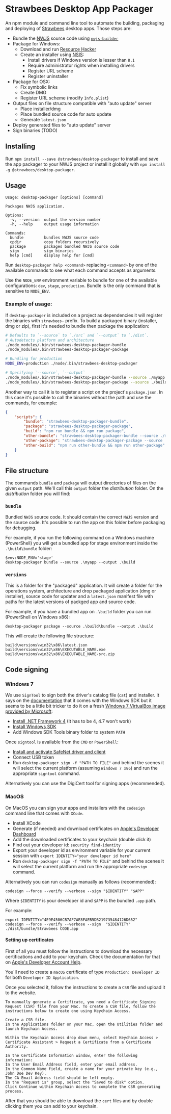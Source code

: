 # Strawbees Desktop App Packager

An npm module and command line tool to automate the building, packaging and deploying of [Strawbees](https://strawbees.com/) desktop apps. Those steps are:

- Bundle the [NWJS](https://nwjs.io/) source code using [`nwjs-builder`](https://github.com/evshiron/nwjs-builder)
- Package for Windows:
	- Download and run [Resource Hacker](http://www.angusj.com/resourcehacker/)
	- Create an installer using [NSIS](https://nsis.sourceforge.io/Main_Page):
		- Install drivers if Windows version is lesser than `8.1`
		- Require administrator rights when installing drivers
		- Register URL scheme
		- Register uninstaller
- Package for OSX:
	- Fix symbolic links
	- Create DMG
	- Register URL scheme (modify `Info.plist`)
- Output files on file structure compatible with "auto update" server
	- Place installer/dmg
	- Place bundled source code for auto update
	- Generate `latest.json`
- Deploy generated files to "auto update" server
- Sign binaries (TODO)

## Installing

Run `npm install --save @strawbees/desktop-packager` to install and save the app packager to your NWJS project or install it globally with `npm install -g @strawbees/desktop-packager`.

## Usage

```
Usage: desktop-packager [options] [command]

Packages NWJS application.

Options:
  -v, --version  output the version number
  -h, --help     output usage information

Commands:
  bundle         bundles NWJS source code
  cpdir          copy folders recursively
  package        packages bundled NWJS source code
  sign           sign binaries
  help [cmd]     display help for [cmd]
```

Run `desktop-packager help <command>` replacing `<command>` by one of the available commands to see what each command accepts as arguments.

Use the `NODE_ENV` environment variable to bundle for one of the available configurations: `dev`, `stage`, `production`. Bundle is the only command that is sensitive to `NODE_ENV`.

### Example of usage:

If `desktop-packager` is included on a project as dependencies it will register the binaries with `strawbees-` prefix. To build a packaged binary (installer, dmg or zip), first it's needed to bundle then package the application:

```bash
# Defaults to `--source` to `./src` and `--output` to `./dist`.
# Autodetects platform and architecture
./node_modules/.bin/strawbees-desktop-packager-bundle
./node_modules/.bin/strawbees-desktop-packager-package

# Bundling for production
NODE_ENV=production ./node/.bin/strawbees-desktop-packager

# Specifying `--source`, `--output`
./node_modules/.bin/strawbees-desktop-packager-bundle --source ./myapp --output ./build
./node_modules/.bin/strawbees-desktop-packager-package --source ./build/bundle --output ./build

```

Another way to call it is to register a script on the project's `package.json`. In this case it's possible to call the binaries without the path and use the commands, for example:

```json
{
	"scripts": {
		"bundle": "strawbees-desktop-packager-bundle",
		"package": "strawbees-desktop-packager-package",
		"build": "npm run bundle && npm run package",
		"other-bundle": "strawbees-desktop-packager-bundle --source ./myapp --output ./build",
		"other-package": "strawbees-desktop-packager-package --source ./build/bundle --output ./build",
		"other-build": "npm run other-bundle && npm run other-package"
	}
}
```

## File structure

The commands `bundle` and `package` will output directories of files on the given `output` path. We'll call this `output` folder the *distribution* folder. On the *distribution* folder you will find:

### `bundle`

Bundled `NWJS` source code. It should contain the correct `NWJS` version and the source code. It's possible to run the app on this folder before packaging for debugging.

For example, if you run the following command on a Windows machine (PowerShell) you will get a bundled app for stage environment inside the `.\build\bundle` folder:

```ps
$env:NODE_ENV='stage'
desktop-packager bundle --source .\myapp --output .\build
```

### `versions`

This is a folder for the "packaged" application. It will create a folder for the operations system, architecture and drop packaged application (dmg or installer), source code for updater and a `latest.json` manifest file with paths for the latest versions of packged app and source code.

For example, if you have a bundled app on `.\build` folder you can run (PowerShell on Windows x86):

```shell
desktop-packager package --source .\build\bundle --output .\build
```

This will create the following file structure:

```
build\versions\win32\x86\latest.json
build\versions\win32\x86\EXECUTABLE_NAME.exe
build\versions\win32\x86\EXECUTABLE_NAME-src.zip
```

## Code signing

### Windows 7

We use `SignTool` to sign both the driver's catalog file (`cat`) and installer. It says on the [documentation](https://docs.microsoft.com/en-us/dotnet/framework/tools/signtool-exe) that it comes with the Windows SDK but it seems to be a little bit tricker to do it on a fresh [Windows 7 VirtualBox image provided by Microsoft](https://developer.microsoft.com/en-us/microsoft-edge/tools/vms/):

- [Install .NET Framework 4](https://www.microsoft.com/en-us/download/details.aspx?id=17851) (It has to be 4, 4.7 won't work)
- [Install Windows SDK](https://www.microsoft.com/en-us/download/details.aspx?id=8279)
- Add Windows SDK Tools binary folder to system `PATH`

Once `signtool` is available from the `CMD` or `PowerShell`:

- [Install and activate SafeNet driver and client](https://knowledge.digicert.com/solution/SO27164.html#attach)
- Connect USB token
- Run `desktop-packager sign -f "PATH TO FILE"` and behind the scenes it will select the current platform (assuming `Windows 7 x86`) and run the appropriate `signtool` command.

Alternatively you can use the DigiCert tool for signing apps (recommended).

### MacOS

On MacOS you can sign your apps and installers with the `codesign` command line that comes with `XCode`.

- Install XCode
- Generate (if needed) and download certificates on [Apple's Developer Dashboard](https://developer.apple.com/account/mac/certificate/)
- Add the downloaded certificates to your keychain (double click it)
- Find out your developer id: `security find-identity`
- Export your developer id as environment variable for your current session with `export IDENTITY="your developer id here"`
- Run `desktop-packager sign -f "PATH TO FILE"` and behind the scenes it will select the current platform and run the appropriate `codesign` command.

Alternatively you can run `codesign` manually as follows (recommended):

```shell
codesign --force --verify --verbose --sign "$IDENTITY" "$APP"
```

Where `$IDENTITY` is your developer id and `$APP` is the bundled `.app` path.

For example:

```shell
export IDENTITY="4E9E4506CB7AF7AE8FAEB5DB219735484126D652"
codesign --force --verify --verbose --sign  "$IDENTITY" ./dist/bundle/Strawbees CODE.app
```

<!-- https://github.com/nwjs/grunt-nw-builder/issues/9#issuecomment-30396482 -->

#### Setting up certificates

First of all you must follow the instructions to download the necessary certifications and add to your keychain. Check the documentation for that on [Apple's Developer Account Help](https://help.apple.com/developer-account/#/deveedc0daa0).

You'll need to create a `macOS` certificate of type `Production: Developer ID` for both `Developer ID Application`.

Once you selected it, follow the instructions to create a `CSR` file and upload it to the website.

```
To manually generate a Certificate, you need a Certificate Signing Request (CSR) file from your Mac. To create a CSR file, follow the instructions below to create one using Keychain Access.

Create a CSR file.
In the Applications folder on your Mac, open the Utilities folder and launch Keychain Access.

Within the Keychain Access drop down menu, select Keychain Access > Certificate Assistant > Request a Certificate from a Certificate Authority.

In the Certificate Information window, enter the following information:
In the User Email Address field, enter your email address.
In the Common Name field, create a name for your private key (e.g., John Doe Dev Key).
The CA Email Address field should be left empty.
In the "Request is" group, select the "Saved to disk" option.
Click Continue within Keychain Access to complete the CSR generating process.
```

After that you should be able to download the `cert` files and by double clicking them you can add to your keychain.
